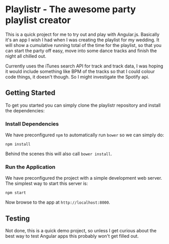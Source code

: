 # Playlistr - The awesome party playlist creator

This is a quick project for me to try out and play with Angular.js. Basically it's an app I wish I had when I was creating the playlist for my wedding. It will show a cumulative running total of the time for the playlist, so that you can start the party off easy, move into some dance tracks and finish the night all chilled out.

Currently uses the iTunes search API for track and track data, I was hoping it would include something like BPM of the tracks so that I could colour code things, it doesn't though. So I might investigate the Spotify api.


## Getting Started

To get you started you can simply clone the playlistr repository and install the dependencies:

### Install Dependencies

We have preconfigured `npm` to automatically run `bower` so we can simply do:

```
npm install
```

Behind the scenes this will also call `bower install`.

### Run the Application

We have preconfigured the project with a simple development web server.  The simplest way to start
this server is:

```
npm start
```

Now browse to the app at `http://localhost:8000`.

## Testing

Not done, this is a quick demo project, so unless I get curious about the best way to test Angular apps this probably won't get filled out.
